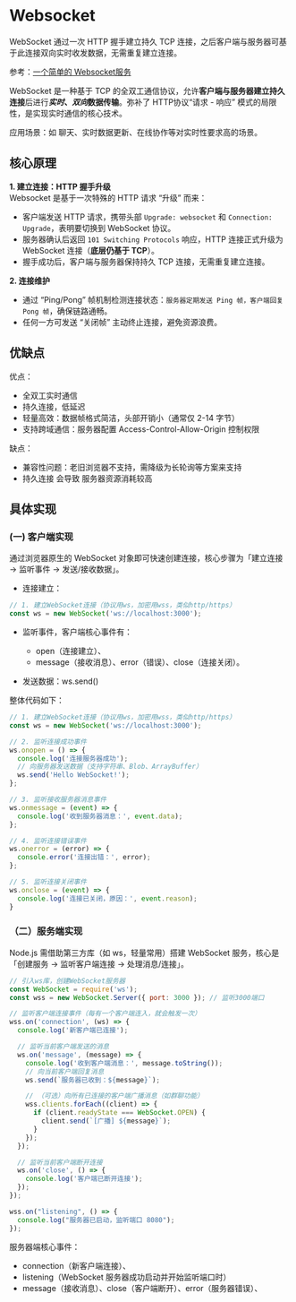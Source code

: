 # Websocket

WebSocket 通过一次 HTTP 握手建立持久 TCP 连接，之后客户端与服务器可基于此连接双向实时收发数据，无需重复建立连接。

参考：[一个简单的 Websocket服务](/Users/yanglixia/Documents/ri-chang/2025/ws)

WebSocket 是一种基于 TCP 的全双工通信协议，允许**客户端与服务器建立持久连接**后进行***实时*、*双向*数据传输**。弥补了 HTTP协议“请求 - 响应” 模式的局限性，是实现实时通信的核心技术。

应用场景：如 聊天、实时数据更新、在线协作等对实时性要求高的场景。

## 核心原理
**1. 建立连接：HTTP 握手升级**   
Websocket 是基于一次特殊的 HTTP 请求 “升级” 而来：
* 客户端发送 HTTP 请求，携带头部 ```Upgrade: websocket``` 和 ```Connection: Upgrade```，表明要切换到 WebSocket 协议。
* 服务器确认后返回 ```101 Switching Protocols``` 响应，HTTP 连接正式升级为 WebSocket 连接（**底层仍基于 TCP**）。
* 握手成功后，客户端与服务器保持持久 TCP 连接，无需重复建立连接。

**2. 连接维护**
* 通过 “Ping/Pong” 帧机制检测连接状态：```服务器定期发送 Ping 帧，客户端回复 Pong 帧```，确保链路通畅。
* 任何一方可发送 “关闭帧” 主动终止连接，避免资源浪费。

## 优缺点

优点：
* 全双工实时通信
* 持久连接，低延迟
* 轻量高效：数据帧格式简洁，头部开销小（通常仅 2-14 字节）
* 支持跨域通信：服务器配置 Access-Control-Allow-Origin 控制权限

缺点：
* 兼容性问题：老旧浏览器不支持，需降级为长轮询等方案来支持
* 持久连接 会导致 服务器资源消耗较高

## 具体实现
### (一) 客户端实现
通过浏览器原生的 WebSocket 对象即可快速创建连接，核心步骤为「建立连接 → 监听事件 → 发送/接收数据」。

* 连接建立：
```js
// 1. 建立WebSocket连接（协议用ws，加密用wss，类似http/https）
const ws = new WebSocket('ws://localhost:3000');
```

* 监听事件，客户端核心事件有：
    * open（连接建立）、
    * message（接收消息）、error（错误）、close（连接关闭）。

* 发送数据：ws.send()

整体代码如下：
```js
// 1. 建立WebSocket连接（协议用ws，加密用wss，类似http/https）
const ws = new WebSocket('ws://localhost:3000');

// 2. 监听连接成功事件
ws.onopen = () => {
  console.log('连接服务器成功');
  // 向服务器发送数据（支持字符串、Blob、ArrayBuffer）
  ws.send('Hello WebSocket!');
};

// 3. 监听接收服务器消息事件
ws.onmessage = (event) => {
  console.log('收到服务器消息：', event.data);
};

// 4. 监听连接错误事件
ws.onerror = (error) => {
  console.error('连接出错：', error);
};

// 5. 监听连接关闭事件
ws.onclose = (event) => {
  console.log('连接已关闭，原因：', event.reason);
}
```

### （二）服务端实现
Node.js 需借助第三方库（如 ws，轻量常用）搭建 WebSocket 服务，核心是「创建服务 → 监听客户端连接 → 处理消息/连接」。

```js
// 引入ws库，创建WebSocket服务器
const WebSocket = require('ws');
const wss = new WebSocket.Server({ port: 3000 }); // 监听3000端口

// 监听客户端连接事件（每有一个客户端连入，就会触发一次）
wss.on('connection', (ws) => {
  console.log('新客户端已连接');

  // 监听当前客户端发送的消息
  ws.on('message', (message) => {
    console.log('收到客户端消息：', message.toString());
    // 向当前客户端回复消息
    ws.send(`服务器已收到：${message}`);

    // （可选）向所有已连接的客户端广播消息（如群聊功能）
    wss.clients.forEach((client) => {
      if (client.readyState === WebSocket.OPEN) {
        client.send(`[广播] ${message}`);
      }
    });
  });

  // 监听当前客户端断开连接
  ws.on('close', () => {
    console.log('客户端已断开连接');
  });
});

wss.on("listening", () => {
  console.log("服务器已启动，监听端口 8080");
});

```

服务器端核心事件：
* connection（新客户端连接）、
* listening（WebSocket 服务器成功启动并开始监听端口时）
* message（接收消息）、close（客户端断开）、error（服务器错误）、

